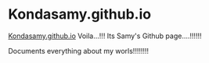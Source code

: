 # Kondasamy.github.io

[Kondasamy.github.io](https://www.kondasamy.github.io)
Voila...!!! Its Samy's Github page....!!!!!!

Documents everything about my worls!!!!!!!!
